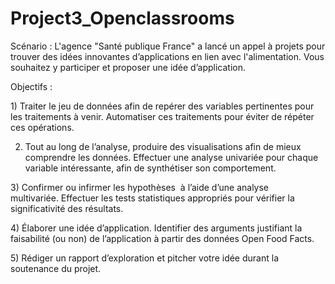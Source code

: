# Project3_Openclassrooms

Scénario : 
L'agence "Santé publique France" a lancé un appel à projets pour trouver des idées innovantes d’applications en lien avec l'alimentation. Vous souhaitez y participer et proposer une idée d’application.

Objectifs :

1) Traiter le jeu de données afin de repérer des variables pertinentes pour les traitements à venir. Automatiser ces traitements pour éviter de répéter ces opérations.

2) Tout au long de l’analyse, produire des visualisations afin de mieux comprendre les données. Effectuer une analyse univariée pour chaque variable intéressante, afin de synthétiser son comportement.

3) Confirmer ou infirmer les hypothèses  à l’aide d’une analyse multivariée. Effectuer les tests statistiques appropriés pour vérifier la significativité des résultats.

4) Élaborer une idée d’application. Identifier des arguments justifiant la faisabilité (ou non) de l’application à partir des données Open Food Facts.

5) Rédiger un rapport d’exploration et pitcher votre idée durant la soutenance du projet.
